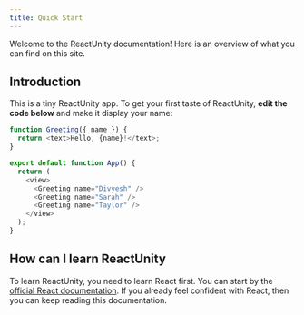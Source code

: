 ```yaml
---
title: Quick Start
---
```


<Intro>

Welcome to the ReactUnity documentation! Here is an overview of what you can find on this site.

</Intro>

## Introduction

This is a tiny ReactUnity app. To get your first taste of ReactUnity, **edit the code below** and make it display your name:

<Sandpack>

```js App.js active
function Greeting({ name }) {
  return <text>Hello, {name}!</text>;
}

export default function App() {
  return (
    <view>
      <Greeting name="Divyesh" />
      <Greeting name="Sarah" />
      <Greeting name="Taylor" />
    </view>
  );
}
```

</Sandpack>

## How can I learn ReactUnity

To learn ReactUnity, you need to learn React first. You can start by the [official React documentation](https://reactjs.org/). If you already feel confident with React, then you can keep reading this documentation.
